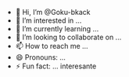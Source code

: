 - 👋 Hi, I’m @Goku-bkack
- 👀 I’m interested in ...
- 🌱 I’m currently learning ...
- 💞️ I’m looking to collaborate on ...
- 📫 How to reach me ...
- 😄 Pronouns: ...
- ⚡ Fun fact: ...
interesante
<!---
Goku-bkack/Goku-bkack is a ✨ special ✨ repository because its `README.md` (this file) appears on your GitHub profile.
You can click the Preview link to take a look at your changes.
--->
